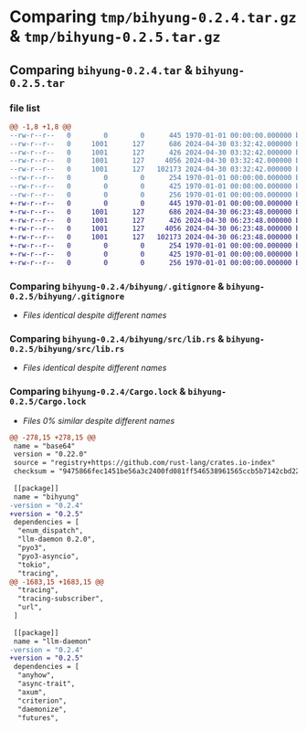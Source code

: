 # Comparing `tmp/bihyung-0.2.4.tar.gz` & `tmp/bihyung-0.2.5.tar.gz`

## Comparing `bihyung-0.2.4.tar` & `bihyung-0.2.5.tar`

### file list

```diff
@@ -1,8 +1,8 @@
--rw-r--r--   0        0        0      445 1970-01-01 00:00:00.000000 bihyung-0.2.4/bihyung/Cargo.toml
--rw-r--r--   0     1001      127      686 2024-04-30 03:32:42.000000 bihyung-0.2.4/bihyung/.gitignore
--rw-r--r--   0     1001      127      426 2024-04-30 03:32:42.000000 bihyung-0.2.4/bihyung/langchain_example.py
--rw-r--r--   0     1001      127     4056 2024-04-30 03:32:42.000000 bihyung-0.2.4/bihyung/src/lib.rs
--rw-r--r--   0     1001      127   102173 2024-04-30 03:32:42.000000 bihyung-0.2.4/Cargo.lock
--rw-r--r--   0        0        0      254 1970-01-01 00:00:00.000000 bihyung-0.2.4/Cargo.toml
--rw-r--r--   0        0        0      425 1970-01-01 00:00:00.000000 bihyung-0.2.4/pyproject.toml
--rw-r--r--   0        0        0      256 1970-01-01 00:00:00.000000 bihyung-0.2.4/PKG-INFO
+-rw-r--r--   0        0        0      445 1970-01-01 00:00:00.000000 bihyung-0.2.5/bihyung/Cargo.toml
+-rw-r--r--   0     1001      127      686 2024-04-30 06:23:48.000000 bihyung-0.2.5/bihyung/.gitignore
+-rw-r--r--   0     1001      127      426 2024-04-30 06:23:48.000000 bihyung-0.2.5/bihyung/langchain_example.py
+-rw-r--r--   0     1001      127     4056 2024-04-30 06:23:48.000000 bihyung-0.2.5/bihyung/src/lib.rs
+-rw-r--r--   0     1001      127   102173 2024-04-30 06:23:48.000000 bihyung-0.2.5/Cargo.lock
+-rw-r--r--   0        0        0      254 1970-01-01 00:00:00.000000 bihyung-0.2.5/Cargo.toml
+-rw-r--r--   0        0        0      425 1970-01-01 00:00:00.000000 bihyung-0.2.5/pyproject.toml
+-rw-r--r--   0        0        0      256 1970-01-01 00:00:00.000000 bihyung-0.2.5/PKG-INFO
```

### Comparing `bihyung-0.2.4/bihyung/.gitignore` & `bihyung-0.2.5/bihyung/.gitignore`

 * *Files identical despite different names*

### Comparing `bihyung-0.2.4/bihyung/src/lib.rs` & `bihyung-0.2.5/bihyung/src/lib.rs`

 * *Files identical despite different names*

### Comparing `bihyung-0.2.4/Cargo.lock` & `bihyung-0.2.5/Cargo.lock`

 * *Files 0% similar despite different names*

```diff
@@ -278,15 +278,15 @@
 name = "base64"
 version = "0.22.0"
 source = "registry+https://github.com/rust-lang/crates.io-index"
 checksum = "9475866fec1451be56a3c2400fd081ff546538961565ccb5b7142cbd22bc7a51"
 
 [[package]]
 name = "bihyung"
-version = "0.2.4"
+version = "0.2.5"
 dependencies = [
  "enum_dispatch",
  "llm-daemon 0.2.0",
  "pyo3",
  "pyo3-asyncio",
  "tokio",
  "tracing",
@@ -1683,15 +1683,15 @@
  "tracing",
  "tracing-subscriber",
  "url",
 ]
 
 [[package]]
 name = "llm-daemon"
-version = "0.2.4"
+version = "0.2.5"
 dependencies = [
  "anyhow",
  "async-trait",
  "axum",
  "criterion",
  "daemonize",
  "futures",
```

